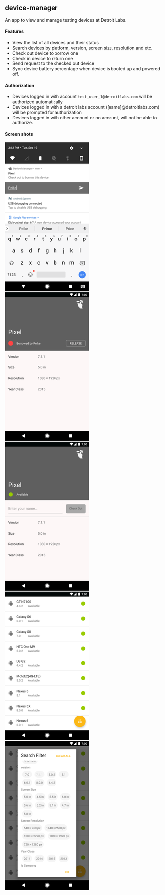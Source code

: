 device-manager
---
An app to view and manage testing devices at Detroit Labs. 

#### Features
* View the list of all devices and their status
* Search devices by platform, version, screen size, resolution and etc.
* Check out device to borrow one
* Check in device to return one
* Send request to the checked out device 
* Sync device battery percentage when device is booted up and powered off.

#### Authorization
* Devices logged in with account `test_user_1@detroitlabs.com` will be authorized automatically
* Devices logged in with a detroit labs account ([name]@detroitlabs.com) will be prompted for authorization
* Devices logged in with other account or no account, will not be able to authorize.

#### Screen shots

<img src="./docs/2.png" width="270" height="480"/>
<img src="./docs/3.png" width="270" height="480"/>
<img src="./docs/4.png" width="270" height="480"/>
<img src="./docs/5.png" width="270" height="480"/>
<img src="./docs/6.png" width="270" height="480"/>
